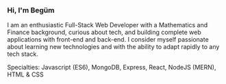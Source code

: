 ### Hi, I'm Begüm <img src="https://raw.githubusercontent.com/MartinHeinz/MartinHeinz/master/wave.gif" width="10px">

I am an enthusiastic Full-Stack Web Developer with a Mathematics and Finance background, curious about tech, and building complete web applications with front-end and back-end. I consider myself passionate about learning new technologies and with the ability to adapt rapidly to any tech stack.

Specialties: Javascript (ES6), MongoDB, Express, React, NodeJS (MERN), HTML & CSS
